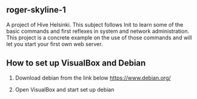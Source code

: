 ## roger-skyline-1
A project of Hive Helsinki.
This subject follows Init to learn some of the basic commands and first reflexes in system and network administration. This project is a concrete example on the use of those commands and will let you start your first own web server. 

## How to set up VisualBox and Debian
1.  Download debian from the link below
https://www.debian.org/

2.  Open VisualBox and start set up debian
